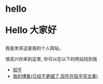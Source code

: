 # hello<p>Hello 大家好</p>
<p>我是发哥这是我的个人网站。 </p>
<p>很高兴你来到这里, 你可以在以下的网站找到我</p>

<ul>
  <li> <a href="https://www.zhihu.com/people/AJLoveChina">知乎</a> </li>
  <li> <a href="http://hejie.nigeerhuo.com">我的博客(已经不更细了,现在在知乎写文章)</a> </li>
</ul>
